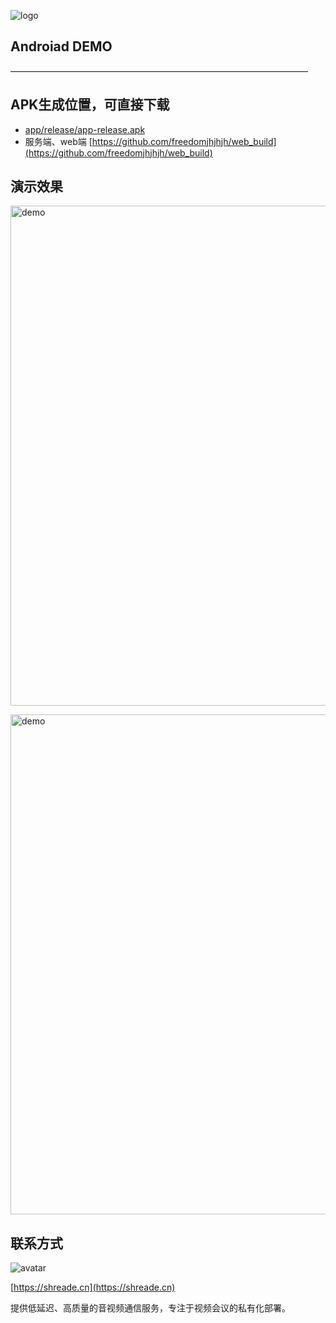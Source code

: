 ![logo](https://shreade.cn/image/logo.png)
## Androiad DEMO
——————————————————————————————————
##  APK生成位置，可直接下载

-  [app/release/app-release.apk](/app/release/#)
-  服务端、web端 [https://github.com/freedomjhjhjh/web_build](https://github.com/freedomjhjhjh/web_build)

##  演示效果
<p>
<img src="https://shreade.cn/image/p1.png" alt="demo" width="800" />
</p>
<p>
<img src="https://shreade.cn/image/p2.jpg" alt="demo" width="800" />
</p>


## 联系方式

<img src="https://shreade.cn/image/weixin200.jpg" alt="avatar" />

[https://shreade.cn](https://shreade.cn)

提供低延迟、高质量的音视频通信服务，专注于视频会议的私有化部署。
